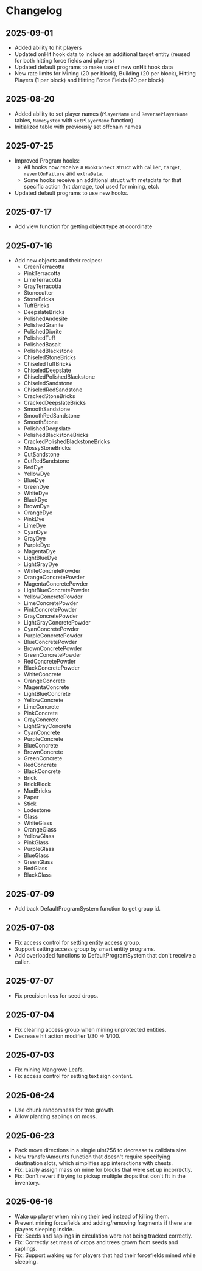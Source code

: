 # Changelog

## 2025-09-01

- Added ability to hit players
- Updated onHit hook data to include an additional target entity (reused for both hitting force fields and players)
- Updated default programs to make use of new onHit hook data
- New rate limits for Mining (20 per block), Building (20 per block), Hitting Players (1 per block) and Hitting Force Fields (20 per block)

## 2025-08-20

- Added ability to set player names (`PlayerName` and `ReversePlayerName` tables, `NameSystem` with `setPlayerName` function)
- Initialized table with previously set offchain names

## 2025-07-25

- Improved Program hooks:
  - All hooks now receive a `HookContext` struct with `caller`, `target`, `revertOnFailure` and `extraData`.
  - Some hooks receive an additional struct with metadata for that specific action (hit damage, tool used for mining, etc).
- Updated default programs to use new hooks.

## 2025-07-17

- Add view function for getting object type at coordinate

## 2025-07-16

- Add new objects and their recipes:
  - GreenTerracotta
  - PinkTerracotta
  - LimeTerracotta
  - GrayTerracotta
  - Stonecutter
  - StoneBricks
  - TuffBricks
  - DeepslateBricks
  - PolishedAndesite
  - PolishedGranite
  - PolishedDiorite
  - PolishedTuff
  - PolishedBasalt
  - PolishedBlackstone
  - ChiseledStoneBricks
  - ChiseledTuffBricks
  - ChiseledDeepslate
  - ChiseledPolishedBlackstone
  - ChiseledSandstone
  - ChiseledRedSandstone
  - CrackedStoneBricks
  - CrackedDeepslateBricks
  - SmoothSandstone
  - SmoothRedSandstone
  - SmoothStone
  - PolishedDeepslate
  - PolishedBlackstoneBricks
  - CrackedPolishedBlackstoneBricks
  - MossyStoneBricks
  - CutSandstone
  - CutRedSandstone
  - RedDye
  - YellowDye
  - BlueDye
  - GreenDye
  - WhiteDye
  - BlackDye
  - BrownDye
  - OrangeDye
  - PinkDye
  - LimeDye
  - CyanDye
  - GrayDye
  - PurpleDye
  - MagentaDye
  - LightBlueDye
  - LightGrayDye
  - WhiteConcretePowder
  - OrangeConcretePowder
  - MagentaConcretePowder
  - LightBlueConcretePowder
  - YellowConcretePowder
  - LimeConcretePowder
  - PinkConcretePowder
  - GrayConcretePowder
  - LightGrayConcretePowder
  - CyanConcretePowder
  - PurpleConcretePowder
  - BlueConcretePowder
  - BrownConcretePowder
  - GreenConcretePowder
  - RedConcretePowder
  - BlackConcretePowder
  - WhiteConcrete
  - OrangeConcrete
  - MagentaConcrete
  - LightBlueConcrete
  - YellowConcrete
  - LimeConcrete
  - PinkConcrete
  - GrayConcrete
  - LightGrayConcrete
  - CyanConcrete
  - PurpleConcrete
  - BlueConcrete
  - BrownConcrete
  - GreenConcrete
  - RedConcrete
  - BlackConcrete
  - Brick
  - BrickBlock
  - MudBricks
  - Paper
  - Stick
  - Lodestone
  - Glass
  - WhiteGlass
  - OrangeGlass
  - YellowGlass
  - PinkGlass
  - PurpleGlass
  - BlueGlass
  - GreenGlass
  - RedGlass
  - BlackGlass

## 2025-07-09

- Add back DefaultProgramSystem function to get group id.

## 2025-07-08

- Fix access control for setting entity access group.
- Support setting access group by smart entity programs.
- Add overloaded functions to DefaultProgramSystem that don't receive a caller.

## 2025-07-07

- Fix precision loss for seed drops.

## 2025-07-04

- Fix clearing access group when mining unprotected entities.
- Decrease hit action modifier 1/30 -> 1/100.

## 2025-07-03

- Fix mining Mangrove Leafs.
- Fix access control for setting text sign content.

## 2025-06-24

- Use chunk randomness for tree growth.
- Allow planting saplings on moss.

## 2025-06-23

- Pack move directions in a single uint256 to decrease tx calldata size.
- New transferAmounts function that doesn't require specifying destination slots, which simplifies app interactions with chests.
- Fix: Lazily assign mass on mine for blocks that were set up incorrectly.
- Fix: Don't revert if trying to pickup multiple drops that don't fit in the inventory.

## 2025-06-16

- Wake up player when mining their bed instead of killing them.
- Prevent mining forcefields and adding/removing fragments if there are players sleeping inside.
- Fix: Seeds and saplings in circulation were not being tracked correctly.
- Fix: Correctly set mass of crops and trees grown from seeds and saplings.
- Fix: Support waking up for players that had their forcefields mined while sleeping.

